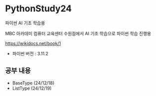# PythonStudy24
파이썬 AI 기초 학습용

MBC 아카데미 컴퓨터 교육센터 수원점에서 AI 기초 학습으로 파이썬 학습 진행용

https://wikidocs.net/book/1

- 파이썬 버전 : 3.11.2

## 공부 내용
- BaseType (24/12/18)
- ListType (24/12/19)

